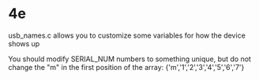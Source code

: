 # 4e


usb_names.c allows you to customize some variables for how the device shows up

You should modify SERIAL_NUM numbers to something unique, but do not change the "m" in the first position of the array: {'m','1','2','3','4','5','6','7'}
